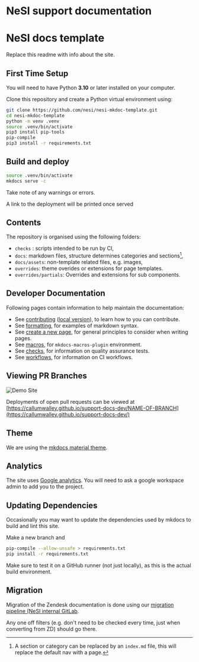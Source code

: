 # NeSI support documentation

# NeSI docs template

Replace this readme with info about the site.

## First Time Setup

You will need to have Python **3.10** or later installed on your computer.

Clone this repository and create a Python virtual environment using:

```sh
git clone https://github.com/nesi/nesi-mkdoc-template.git
cd nesi-mkdoc-template
python -m venv .venv
source .venv/bin/activate
pip3 install pip-tools
pip-compile
pip3 install -r requirements.txt
```

## Build and deploy

```sh
source .venv/bin/activate
mkdocs serve -c
```

Take note of any warnings or errors.

A link to the deployment will be printed once served

## Contents

The repository is organised using the following folders:

- `checks` : scripts intended to be run by CI,
- `docs`: markdown files, structure determines categories and sections[^1],
- `docs/assets`: non-template related files, e.g. images,
- `overrides`: theme overides or extensions for page templates.
- `overrides/partials`: Overrides and extensions for sub components.

[^1]: A section or category can be replaced by an `index.md` file, this will replace the default nav with a page.

## Developer Documentation

Following pages contain information to help maintain the documentation:

- See [contributing](https://nesi.github.io/support-docs/CONTRIBUTING) ([local version](docs/CONTRIBUTING.md)), to learn how to you can contribute.
- See [formatting](https://nesi.github.io/support-docs/FORMAT), for examples of markdown syntax.
- See [create a new page](https://nesi.github.io/support-docs/NEWPAGE), for general principles to consider when writing pages.
- See [macros](https://nesi.github.io/support-docs/MACROS), for `mkdocs-macros-plugin` environment.
- See [checks](checks/README.md), for information on quality assurance tests.
- See [workflows](.github/workflows/README.md), for information on CI workflows.

## Viewing PR Branches

![Demo Site](https://github.com/CallumWalley/support-docs-dev/actions/workflows/deploy.yml/badge.svg)

Deployments of open pull requests can be viewed at [https://callumwalley.github.io/support-docs-dev/NAME-OF-BRANCH](https://callumwalley.github.io/support-docs-dev/)

## Theme

We are using the [mkdocs material theme](https://squidfunk.github.io/mkdocs-material/).

## Analytics

The site uses [Google analytics](https://analytics.google.com/analytics/web/#/p424742084). You will need to ask a google workspace admin to add you to the project.

## Updating Dependencies

Occasionally you may want to update the dependencies used by mkdocs to build and lint this site.

Make a new branch and

```sh
pip-compile --allow-unsafe > requirements.txt
pip install -r requirements.txt
```

Make sure to test it on a GitHub runner (not just locally), as this is the actual build environment.

## Migration

Migration of the Zendesk documentation is done using our [migration pipeline (NeSI internal GitLab](https://git.hpcf.nesi.org.nz/cwal219/migratedocs).

Any one off filters (e.g. don't need to be checked every time, just when converting from ZD) should go there.
